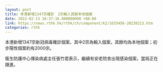 ```yaml
---
layout: post
title: 本港新增1347宗確診　2宗輸入其餘本地個案
date: 2022-02-13 16:37:16.000000000 +08:00
link: https://news.rthk.hk/rthk/ch/component/k2/1633456-20220213.htm
categories: rthk
---
```


本港新增1347宗新冠病毒確診個案，其中2宗為輸入個案，其餘均為本地個案；初步陽性個案約有2000宗。

衞生防護中心傳染病處主任張竹君表示，繼續有安老院舍出現感染個案，當局正在跟進。
